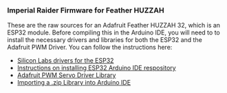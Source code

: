 ### Imperial Raider Firmware for Feather HUZZAH 

These are the raw sources for an Adafruit Feather HUZZAH 32, which is an ESP32 module. Before compiling this in the Arduino IDE, you will need to to install the necessary drivers and libraries for both the ESP32 and the Adafruit PWM Driver. You can follow the instructions here:

- [Silicon Labs drivers for the ESP32](https://www.silabs.com/products/development-tools/software/usb-to-uart-bridge-vcp-drivers)
- [Instructions on installing ESP32 Arduino IDE respository](https://github.com/espressif/arduino-esp32#using-through-arduino-ide)
- [Adafruit PWM Servo Driver Library](https://github.com/adafruit/Adafruit-PWM-Servo-Driver-Library)
- [Importing a .zip Library into Arduino IDE](https://www.arduino.cc/en/Guide/Libraries#toc4)
